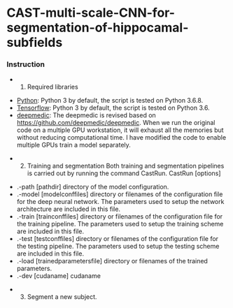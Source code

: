 CAST-multi-scale-CNN-for-segmentation-of-hippocamal-subfields
===============================================================
### Instruction

* 1. Required libraries
- [Python](https://www.python.org/downloads/): Python 3 by default, the script is tested on Python 3.6.8.
- [Tensorflow](https://www.https://www.tensorflow.org/): Python 3 by default, the script is tested on Python 3.6.
- [deepmedic](https://github.com/pipiyang/deepmedic): The deepmedic is revised based on https://github.com/deepmedic/deepmedic. When we run the original code on a multiple GPU workstation, it will exhaust all the memories but without reducing computational time. I have modified the code to enable multiple GPUs train a model separately.
* 2. Training and segmentation
Both training and segmentation pipelines is carried out by running the command CastRun.
CastRun [options]
- .-path [pathdir] 
  directory of the model configuration. 
- .-model [modelconffiles] 
  directory or filenames of the configuration file for the deep neural network. The parameters used to setup the network architecture are included in this file.
- .-train [trainconffiles] 
  directory or filenames of the configuration file for the training pipeline. The parameters used to setup the training scheme are included in this file.
- .-test [testconffiles]
  directory or filenames of the configuration file for the testing pipeline. The parameters used to setup the testing scheme are included in this file.
- .-load [trainedparametersfile]
  directory or filenames of the trained parameters.
- .-dev [cudaname]
  cudaname
  

* 3. Segment a new subject.
